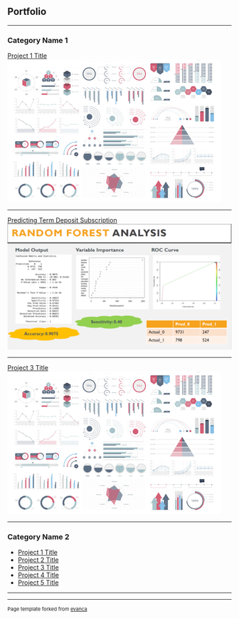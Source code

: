 ## Portfolio

---

### Category Name 1 

[Project 1 Title](/sample_page)
<img src="images/dummy_thumbnail.jpg?raw=true"/>

---
[Predicting Term Deposit Subscription](/pdf/Predict_Term_Deposit.pdf)
<img src="images/Screenshot 2021-12-22 125907.png?raw=true"/>

---
[Project 3 Title](http://example.com/)
<img src="images/dummy_thumbnail.jpg?raw=true"/>

---

### Category Name 2

- [Project 1 Title](http://example.com/)
- [Project 2 Title](http://example.com/)
- [Project 3 Title](http://example.com/)
- [Project 4 Title](http://example.com/)
- [Project 5 Title](http://example.com/)

---




---
<p style="font-size:11px">Page template forked from <a href="https://github.com/evanca/quick-portfolio">evanca</a></p>
<!-- Remove above link if you don't want to attibute -->
